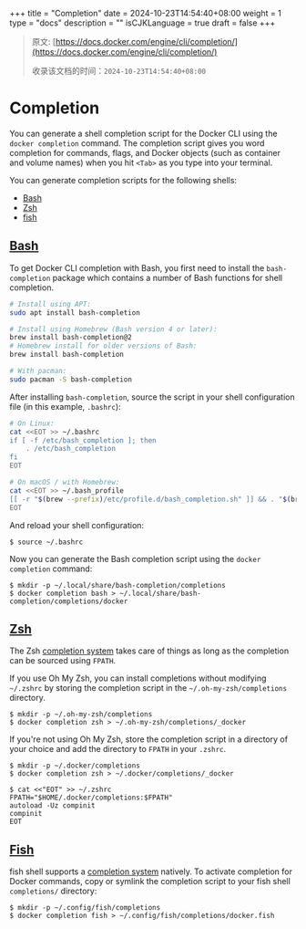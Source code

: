 +++
title = "Completion"
date = 2024-10-23T14:54:40+08:00
weight = 1
type = "docs"
description = ""
isCJKLanguage = true
draft = false
+++

> 原文: [https://docs.docker.com/engine/cli/completion/](https://docs.docker.com/engine/cli/completion/)
>
> 收录该文档的时间：`2024-10-23T14:54:40+08:00`

# Completion

You can generate a shell completion script for the Docker CLI using the `docker completion` command. The completion script gives you word completion for commands, flags, and Docker objects (such as container and volume names) when you hit `<Tab>` as you type into your terminal.

You can generate completion scripts for the following shells:

- [Bash](https://docs.docker.com/engine/cli/completion/#bash)
- [Zsh](https://docs.docker.com/engine/cli/completion/#zsh)
- [fish](https://docs.docker.com/engine/cli/completion/#fish)

## [Bash](https://docs.docker.com/engine/cli/completion/#bash)

To get Docker CLI completion with Bash, you first need to install the `bash-completion` package which contains a number of Bash functions for shell completion.



```bash
# Install using APT:
sudo apt install bash-completion

# Install using Homebrew (Bash version 4 or later):
brew install bash-completion@2
# Homebrew install for older versions of Bash:
brew install bash-completion

# With pacman:
sudo pacman -S bash-completion
```

After installing `bash-completion`, source the script in your shell configuration file (in this example, `.bashrc`):



```bash
# On Linux:
cat <<EOT >> ~/.bashrc
if [ -f /etc/bash_completion ]; then
    . /etc/bash_completion
fi
EOT

# On macOS / with Homebrew:
cat <<EOT >> ~/.bash_profile
[[ -r "$(brew --prefix)/etc/profile.d/bash_completion.sh" ]] && . "$(brew --prefix)/etc/profile.d/bash_completion.sh"
EOT
```

And reload your shell configuration:



```console
$ source ~/.bashrc
```

Now you can generate the Bash completion script using the `docker completion` command:



```console
$ mkdir -p ~/.local/share/bash-completion/completions
$ docker completion bash > ~/.local/share/bash-completion/completions/docker
```

## [Zsh](https://docs.docker.com/engine/cli/completion/#zsh)

The Zsh [completion system](http://zsh.sourceforge.net/Doc/Release/Completion-System.html) takes care of things as long as the completion can be sourced using `FPATH`.

If you use Oh My Zsh, you can install completions without modifying `~/.zshrc` by storing the completion script in the `~/.oh-my-zsh/completions` directory.



```console
$ mkdir -p ~/.oh-my-zsh/completions
$ docker completion zsh > ~/.oh-my-zsh/completions/_docker
```

If you're not using Oh My Zsh, store the completion script in a directory of your choice and add the directory to `FPATH` in your `.zshrc`.



```console
$ mkdir -p ~/.docker/completions
$ docker completion zsh > ~/.docker/completions/_docker
```



```console
$ cat <<"EOT" >> ~/.zshrc
FPATH="$HOME/.docker/completions:$FPATH"
autoload -Uz compinit
compinit
EOT
```

## [Fish](https://docs.docker.com/engine/cli/completion/#fish)

fish shell supports a [completion system](https://fishshell.com/docs/current/#tab-completion) natively. To activate completion for Docker commands, copy or symlink the completion script to your fish shell `completions/` directory:



```console
$ mkdir -p ~/.config/fish/completions
$ docker completion fish > ~/.config/fish/completions/docker.fish
```
